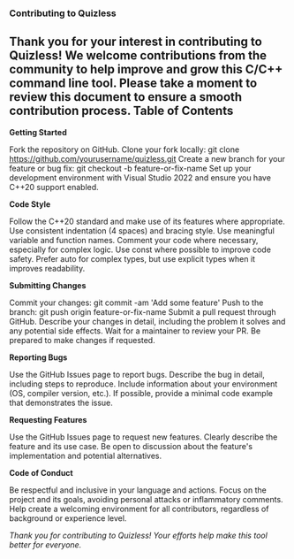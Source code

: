 ### Contributing to Quizless
Thank you for your interest in contributing to Quizless! We welcome contributions from the community to help improve and grow this C/C++ command line tool. Please take a moment to review this document to ensure a smooth contribution process.
Table of Contents
---
**Getting Started**

Fork the repository on GitHub.
Clone your fork locally: git clone https://github.com/yourusername/quizless.git
Create a new branch for your feature or bug fix: git checkout -b feature-or-fix-name
Set up your development environment with Visual Studio 2022 and ensure you have C++20 support enabled.

**Code Style**

Follow the C++20 standard and make use of its features where appropriate.
Use consistent indentation (4 spaces) and bracing style.
Use meaningful variable and function names.
Comment your code where necessary, especially for complex logic.
Use const where possible to improve code safety.
Prefer auto for complex types, but use explicit types when it improves readability.

**Submitting Changes**

Commit your changes: git commit -am 'Add some feature'
Push to the branch: git push origin feature-or-fix-name
Submit a pull request through GitHub.
Describe your changes in detail, including the problem it solves and any potential side effects.
Wait for a maintainer to review your PR. Be prepared to make changes if requested.

**Reporting Bugs**

Use the GitHub Issues page to report bugs.
Describe the bug in detail, including steps to reproduce.
Include information about your environment (OS, compiler version, etc.).
If possible, provide a minimal code example that demonstrates the issue.

**Requesting Features**

Use the GitHub Issues page to request new features.
Clearly describe the feature and its use case.
Be open to discussion about the feature's implementation and potential alternatives.

**Code of Conduct**

Be respectful and inclusive in your language and actions.
Focus on the project and its goals, avoiding personal attacks or inflammatory comments.
Help create a welcoming environment for all contributors, regardless of background or experience level.

_Thank you for contributing to Quizless! Your efforts help make this tool better for everyone._
